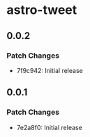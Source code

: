 # astro-tweet

## 0.0.2

### Patch Changes

- 7f9c942: Initial release

## 0.0.1

### Patch Changes

- 7e2a8f0: Initial release
